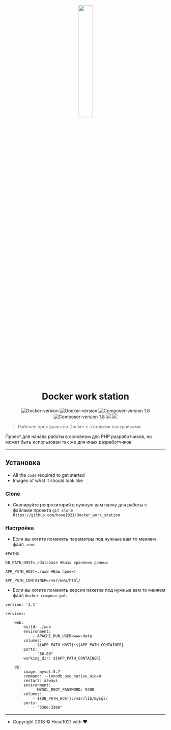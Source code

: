 <center><img src="https://cdn.thenewstack.io/media/2014/04/homepage-docker-logo.png" alt="" width="30%">

# Docker work station

![Docker-version](https://badgen.net/badge/Docker-compose/v3.1/green?icon=docker) ![Docker-version](https://badgen.net/badge/Mysql/v5.7/orange) ![Composer-version 1.8](https://badgen.net/badge/Composer/v1.8.0/red?icon=terminal) ![Composer-version 1.8](https://badgen.net/badge/PHP/v7.3.0/purple) ![](https://badgen.net/github/watchers/micromatch/micromatch) ![](https://badgen.net/github/license/micromatch/micromatch)</center>

> Рабочее пространство Docker с готовыми настройками

Проект для начала работы в основном для PHP разработчиков, но может быть использован так же для иных разработчиков<div class=""></div>

---

## Установка

- All the `code` required to get started
- Images of what it should look like

### Clone

- Скопируйте репрозиторий в нужную вам папку для работы с файлами проекта `git clone https://github.com/hose1021/Docker_work_station`

### Настройка

- Если вы хотите поменять параметры под нужные вам то меняем файл `.env`:

```shell
#PATHS

DB_PATH_HOST=./database #База хранения данных

APP_PATH_HOST=./www #Ваш проект

APP_PATH_CONTAINER=/var/www/html/
```

- Если вы хотите поменять версии пакетов под нужные вам то меняем файл `docker-compose.yml`:

```shell
version: '3.1'

services:

    web: 
        build: ./web
        environment:
            - APACHE_RUN_USER=www-data
        volumes:
            - ${APP_PATH_HOST}:${APP_PATH_CONTAINER}
        ports:
            - "80:80"
        working_dir: ${APP_PATH_CONTAINER}

    db:
        image: mysql:5.7
        command: --innodb_use_native_aio=0
        restart: always
        environment:
              MYSQL_ROOT_PASSWORD: 9200
        volumes:
            - ${DB_PATH_HOST}:/var/lib/mysql/
        ports:
            - "3306:3306"
```

---
- Copyright 2018 © Hose1021 with ♥.